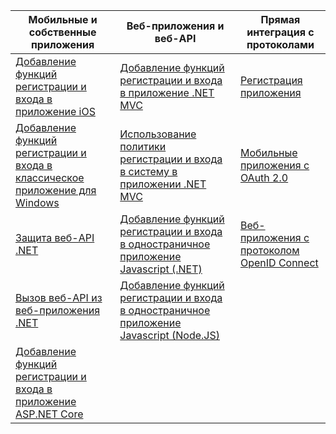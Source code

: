 | Мобильные и собственные приложения | Веб-приложения и веб-API | Прямая интеграция с протоколами |
| --- | --- | --- |
| [Добавление функций регистрации и входа в приложение iOS](../articles/active-directory-b2c/active-directory-b2c-devquickstarts-ios.md) |[Добавление функций регистрации и входа в приложение .NET MVC](../articles/active-directory-b2c/active-directory-b2c-devquickstarts-web-dotnet.md) |[Регистрация приложения](../articles/active-directory-b2c/active-directory-b2c-app-registration.md) |
| [Добавление функций регистрации и входа в классическое приложение для Windows](../articles/active-directory-b2c/active-directory-b2c-devquickstarts-native-dotnet.md) |[Использование политики регистрации и входа в систему в приложении .NET MVC](../articles/active-directory-b2c/active-directory-b2c-devquickstarts-web-dotnet-susi.md) |[Мобильные приложения с OAuth 2.0](../articles/active-directory-b2c/active-directory-b2c-reference-oauth-code.md) |
| [Защита веб-API .NET](../articles/active-directory-b2c/active-directory-b2c-devquickstarts-api-dotnet.md) | [Добавление функций регистрации и входа в одностраничное приложение Javascript (.NET)](https://github.com/Azure-Samples/active-directory-b2c-javascript-singlepageapp-dotnet-webapi) | [Веб-приложения с протоколом OpenID Connect](../articles/active-directory-b2c/active-directory-b2c-reference-oidc.md) |
| [Вызов веб-API из веб-приложения .NET](../articles/active-directory-b2c/active-directory-b2c-devquickstarts-web-api-dotnet.md) | [Добавление функций регистрации и входа в одностраничное приложение Javascript (Node.JS)](https://github.com/Azure-Samples/active-directory-b2c-javascript-singlepageapp-nodejs-webapi)| |
| [Добавление функций регистрации и входа в приложение ASP.NET Core](https://github.com/azure-samples/active-directory-dotnet-webapp-openidconnect-aspnetcore-b2c) | | |



<!--HONumber=Feb17_HO1-->


